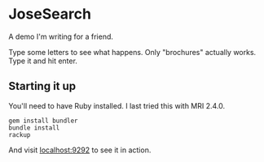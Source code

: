 JoseSearch
==========

A demo I'm writing for a friend.

Type some letters to see what happens. Only "brochures" actually works. Type it
and hit enter.

Starting it up
--------------

You'll need to have Ruby installed. I last tried this with MRI 2.4.0.

    gem install bundler
    bundle install
    rackup

And visit [localhost:9292](http://localhost:9292) to see it in action.
